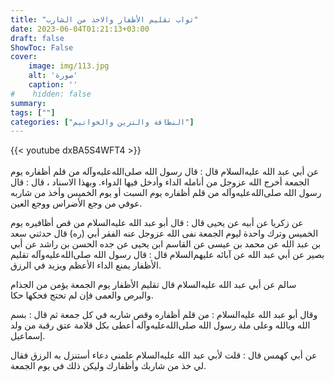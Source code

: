 ```yaml
---
title: "ثواب تقليم الأظفار والاخذ من الشارب"
date: 2023-06-04T01:21:13+03:00
draft: false
ShowToc: False
cover:
    image: img/113.jpg
    alt: 'صورة'
    caption: ''
#    hidden: false
summary: 
tags: [""]
categories: ["النظافة والتزين والخواتيم"]
---
```

{{< youtube dxBA5S4WFT4 >}}  
 <br>
عن أبي عبد الله عليه‌السلام قال : قال رسول الله صلى‌الله‌عليه‌وآله من قلم
أظفاره يوم الجمعة أخرج الله عزوجل من أنامله الداء وأدخل فيها
الدواء.
وبهذا الاسناد ، قال : قال رسول الله صلى‌الله‌عليه‌وآله من قلم أظفاره يوم
السبت أو يوم الخميس وأخذ من شاربه عوفي من وجع الأضراس ووجع العين.

عن زكريا عن أبيه عن يحيى قال : قال أبو عبد الله عليه‌السلام من قص
أظافيره يوم الخميس وترك واحدة ليوم الجمعة نفى الله عزوجل عنه الفقر
أبي (ره) قال حدثني سعد بن عبد الله عن محمد بن عيسى عن القاسم
ابن يحيى عن جده الحسن بن راشد عن أبي بصير عن أبي عبد الله عن
آبائه عليهم‌السلام قال : قال رسول الله صلى‌الله‌عليه‌وآله تقليم الأظفار يمنع الداء
الأعظم ويزيد في الرزق.

سالم عن أبي عبد الله عليه‌السلام قال تقليم الأظفار يوم الجمعة
يؤمن من الجذام والبرص والعمى فإن لم تحتج فحكها حكا.

وقال أبو عبد الله عليه‌السلام : من قلم أظفاره وقص شاربه في كل جمعة
ثم قال : بسم الله وبالله وعلى ملة رسول الله صلى‌الله‌عليه‌وآله أعطى بكل قلامة عتق
رقبة من ولد إسماعيل.

عن أبي كهمس قال : قلت لأبي عبد الله عليه‌السلام
علمني دعاء أستنزل به الرزق فقال لي خذ من شاربك وأظفارك وليكن
ذلك في يوم الجمعة.



